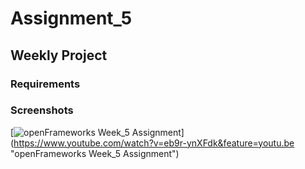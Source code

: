 
# Assignment_5

## Weekly Project

### Requirements


### Screenshots
[![openFrameworks Week_5 Assignment](https://www.youtube.com/watch?v=eb9r-ynXFdk&feature=youtu.be/0.jpg)]
(https://www.youtube.com/watch?v=eb9r-ynXFdk&feature=youtu.be "openFrameworks Week_5 Assignment")




